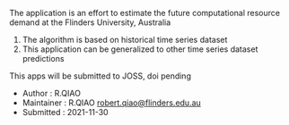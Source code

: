The application is an effort to estimate the future computational resource demand at the Flinders University, Australia 

1. The algorithm is based on historical time series dataset
1. This application can be generalized to other time series dataset predictions

This apps will be submitted to JOSS, doi pending

* Author : R.QIAO
* Maintainer : R.QIAO <robert.qiao@flinders.edu.au>
* Submitted : 2021-11-30